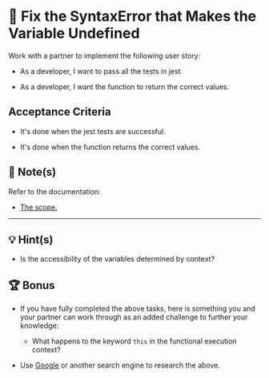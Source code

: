 # 🐛 Fix the SyntaxError that Makes the Variable Undefined

Work with a partner to implement the following user story:

* As a developer, I want to pass all the tests in jest.

* As a developer, I want the function to return the correct values.

## Acceptance Criteria

* It's done when the jest tests are successful.

* It's done when the function returns the correct values.

## 📝 Note(s)

Refer to the documentation: 

* [The scope.](https://developer.mozilla.org/en-US/docs/Glossary/Scope)

---

## 💡 Hint(s)

* Is the accessibility of the variables determined by context?

## 🏆 Bonus

* If you have fully completed the above tasks, here is something you and your partner can work through as an added challenge to further your knowledge:

  * What happens to the keyword `this` in the functional execution context?

* Use [Google](https://www.google.com) or another search engine to research the above.